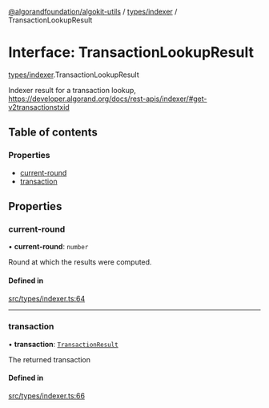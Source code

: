 [@algorandfoundation/algokit-utils](../index.md) / [types/indexer](../modules/types_indexer.md) / TransactionLookupResult

# Interface: TransactionLookupResult

[types/indexer](../modules/types_indexer.md).TransactionLookupResult

Indexer result for a transaction lookup, https://developer.algorand.org/docs/rest-apis/indexer/#get-v2transactionstxid

## Table of contents

### Properties

- [current-round](types_indexer.TransactionLookupResult.md#current-round)
- [transaction](types_indexer.TransactionLookupResult.md#transaction)

## Properties

### current-round

• **current-round**: `number`

Round at which the results were computed.

#### Defined in

[src/types/indexer.ts:64](https://github.com/algorandfoundation/algokit-utils-ts/blob/main/src/types/indexer.ts#L64)

___

### transaction

• **transaction**: [`TransactionResult`](types_indexer.TransactionResult.md)

The returned transaction

#### Defined in

[src/types/indexer.ts:66](https://github.com/algorandfoundation/algokit-utils-ts/blob/main/src/types/indexer.ts#L66)
